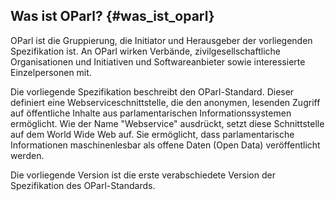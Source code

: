 ## Was ist OParl? {#was_ist_oparl}

OParl ist die Gruppierung, die Initiator und Herausgeber der
vorliegenden Spezifikation ist. An OParl wirken Verbände,
zivilgesellschaftliche Organisationen und Initiativen und
Softwareanbieter sowie interessierte Einzelpersonen mit.

Die vorliegende Spezifikation beschreibt den OParl-Standard. Dieser
definiert eine Webserviceschnittstelle,
die den anonymen, lesenden Zugriff auf öffentliche Inhalte aus
parlamentarischen Informationssystemen ermöglicht. Wie der Name
"Webservice" ausdrückt, setzt diese Schnittstelle auf dem World Wide
Web auf. Sie ermöglicht, dass parlamentarische Informationen
maschinenlesbar als offene Daten (Open Data) veröffentlicht werden.

Die vorliegende Version ist die erste verabschiedete Version
der Spezifikation des OParl-Standards.
